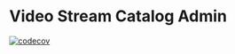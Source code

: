 # Video Stream Catalog Admin

[![codecov](https://codecov.io/github/rafhael-s-p/video-stream-catalog-admin/graph/badge.svg?token=CD882PI0K1)](https://codecov.io/github/rafhael-s-p/video-stream-catalog-admin)